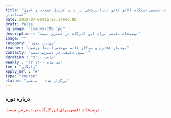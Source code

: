 ```yaml
---
title: "کارگاه ویژه تعمیرات تخصصی دستگاه ااتو کالو دندانپزشکی بر پایه کنترل عفونت و اصول
استاندار"
date: 2019-07-06T15:27:17+06:00
draft: false
bg_image: "images/IMG.jpg"
description : "توضیحات دقیقی برای این کارگاه در دسترس نیست"
image: ""
category: "مهارت محور"
teacher: "مهدیار فخاری و سرکار خانم مهندس آنیتا ورشوی"
Contacty: "ایمیل دقیقی در دسترس نیست"
duration : "ساعت ۹:۰۰"
weekly : "۱۳ دی ماه ۱۴۰۰"
fee : "رایگان"
apply_url : "#"
type: "course"
status: "برگزار شده - منقضی"
---
```



### درباره دوره

<p style="color: red;">توضیحات دقیقی برای این کارگاه در دسترس نیست
</p>